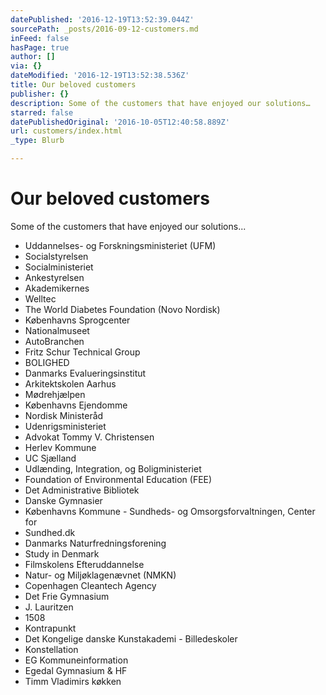 ```yaml
---
datePublished: '2016-12-19T13:52:39.044Z'
sourcePath: _posts/2016-09-12-customers.md
inFeed: false
hasPage: true
author: []
via: {}
dateModified: '2016-12-19T13:52:38.536Z'
title: Our beloved customers
publisher: {}
description: Some of the customers that have enjoyed our solutions…
starred: false
datePublishedOriginal: '2016-10-05T12:40:58.889Z'
url: customers/index.html
_type: Blurb

---
```

# Our beloved customers

Some of the customers that have enjoyed our solutions...

* Uddannelses- og Forskningsministeriet (UFM)
* Socialstyrelsen
* Socialministeriet
* Ankestyrelsen
* Akademikernes
* Welltec
* The World Diabetes Foundation (Novo Nordisk)
* Københavns Sprogcenter
* Nationalmuseet
* AutoBranchen
* Fritz Schur Technical Group
* BOLIGHED
* Danmarks Evalueringsinstitut
* Arkitektskolen Aarhus
* Mødrehjælpen
* Københavns Ejendomme
* Nordisk Ministeråd
* Udenrigsministeriet
* Advokat Tommy V. Christensen
* Herlev Kommune
* UC Sjælland
* Udlænding, Integration, og Boligministeriet
* Foundation of Environmental Education (FEE)
* Det Administrative Bibliotek
* Danske Gymnasier
* Københavns Kommune - Sundheds- og Omsorgsforvaltningen, Center for
* Sundhed.dk
* Danmarks Naturfredningsforening
* Study in Denmark
* Filmskolens Efteruddannelse
* Natur- og Miljøklagenævnet (NMKN)
* Copenhagen Cleantech Agency
* Det Frie Gymnasium
* J. Lauritzen
* 1508
* Kontrapunkt
* Det Kongelige danske Kunstakademi - Billedeskoler
* Konstellation
* EG Kommuneinformation
* Egedal Gymnasium & HF
* Timm Vladimirs køkken